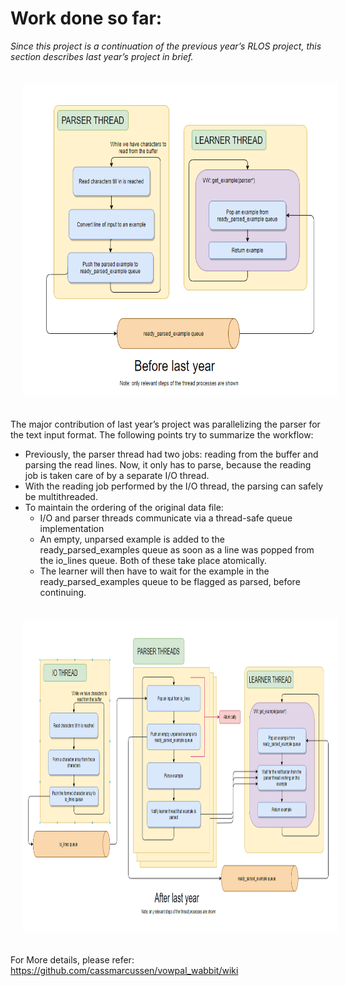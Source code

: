 # Work done so far:
*Since this project is a continuation of the previous year’s RLOS project, this section describes last year’s project in brief.*

<a><img style="padding: 20px;" alt="drawing" src="../assets/before_last_year.PNG" height="500"></a>

The major contribution of last year’s project was parallelizing the parser for the text input format. The
following points try to summarize the workflow:
* Previously, the parser thread had two jobs: reading from the buffer and parsing the read lines. Now,
it only has to parse, because the reading job is taken care of by a separate I/O thread.
* With the reading job performed by the I/O thread, the parsing can safely be multithreaded.
* To maintain the ordering of the original data file:
    * I/O and parser threads communicate via a thread-safe queue implementation
    * An empty, unparsed example is added to the ready_parsed_examples queue as soon as a line was popped from the io_lines queue. Both of these take place atomically.
    * The learner will then have to wait for the example in the ready_parsed_examples queue to be flagged as parsed, before continuing.


<a><img style="padding: 20px;" alt="drawing" src="../assets/after_last_year.PNG" height="500"></a>


For More details, please refer: https://github.com/cassmarcussen/vowpal_wabbit/wiki